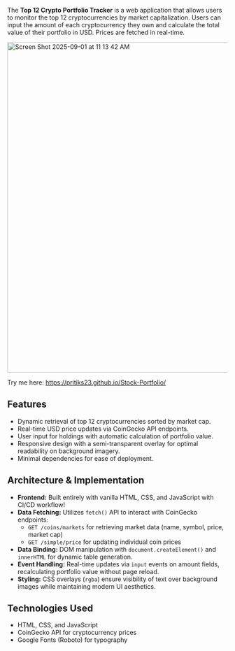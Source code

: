 
The **Top 12 Crypto Portfolio Tracker** is a web application that allows users to monitor the top 12 cryptocurrencies by market capitalization. Users can input the amount of each cryptocurrency they own and calculate the total value of their portfolio in USD. Prices are fetched in real-time.

<img width="952" height="756" alt="Screen Shot 2025-09-01 at 11 13 42 AM" src="https://github.com/user-attachments/assets/0fdb2afa-0c8f-43d3-8b6c-8ae8c183d378" />


Try me here: https://pritiks23.github.io/Stock-Portfolio/

## Features
- Dynamic retrieval of top 12 cryptocurrencies sorted by market cap.
- Real-time USD price updates via CoinGecko API endpoints.
- User input for holdings with automatic calculation of portfolio value.
- Responsive design with a semi-transparent overlay for optimal readability on background imagery.
- Minimal dependencies for ease of deployment.

## Architecture & Implementation
- **Frontend:** Built entirely with vanilla HTML, CSS, and JavaScript with CI/CD workflow!
- **Data Fetching:** Utilizes `fetch()` API to interact with CoinGecko endpoints:
  - `GET /coins/markets` for retrieving market data (name, symbol, price, market cap)
  - `GET /simple/price` for updating individual coin prices
- **Data Binding:** DOM manipulation with `document.createElement()` and `innerHTML` for dynamic table generation.
- **Event Handling:** Real-time updates via `input` events on amount fields, recalculating portfolio value without page reload.
- **Styling:** CSS overlays (`rgba`) ensure visibility of text over background images while maintaining modern UI aesthetics.

## Technologies Used
- HTML, CSS, and JavaScript
- CoinGecko API for cryptocurrency prices
- Google Fonts (Roboto) for typography

